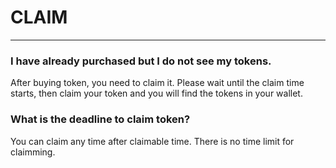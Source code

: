 # CLAIM

---

<h3> I have already purchased but I do not see my tokens. </h3>

After buying token, you need to claim it. Please wait until the claim time starts, then claim your token and you will find the tokens in your wallet.

<h3> What is the deadline to claim token? </h3>

You can claim any time after claimable time. There is no time limit for claimming.
